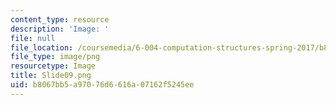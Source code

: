 ```yaml
---
content_type: resource
description: 'Image: '
file: null
file_location: /coursemedia/6-004-computation-structures-spring-2017/b8067bb5a97076d6616a07162f5245ee_Slide09.png
file_type: image/png
resourcetype: Image
title: Slide09.png
uid: b8067bb5-a970-76d6-616a-07162f5245ee
---
```

